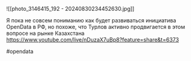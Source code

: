
![[photo_3146415_192 - 20240830234452630.jpg]]

Я пока не совсем пониманию как будет развиваться инициатива OpenData в РФ, но похоже, что Турлов активно продвигается в этом вопросе на рынке Казахстана https://www.youtube.com/live/nDuzaX7uBp8?feature=share&t=6373

#opendata